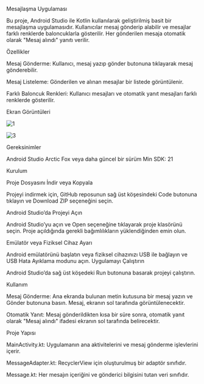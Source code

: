 Mesajlaşma Uygulaması

Bu proje, Android Studio ile Kotlin kullanılarak geliştirilmiş basit bir mesajlaşma uygulamasıdır. Kullanıcılar mesaj gönderip alabilir ve mesajlar farklı renklerde baloncuklarla gösterilir. Her gönderilen mesaja otomatik olarak "Mesaj alındı" yanıtı verilir.

Özellikler

Mesaj Gönderme: Kullanıcı, mesaj yazıp gönder butonuna tıklayarak mesaj gönderebilir.

Mesaj Listeleme: Gönderilen ve alınan mesajlar bir listede görüntülenir.

Farklı Baloncuk Renkleri: Kullanıcı mesajları ve otomatik yanıt mesajları farklı renklerde gösterilir.

Ekran Görüntüleri


![1](https://github.com/user-attachments/assets/b0047779-c664-44d1-8cd0-62fbf3fe7cef)

![3](https://github.com/user-attachments/assets/8baf7909-dc76-4f4b-a3f3-492b9921606e)


Gereksinimler

Android Studio Arctic Fox veya daha güncel bir sürüm
Min SDK: 21

Kurulum

Proje Dosyasını İndir veya Kopyala

Projeyi indirmek için, GitHub reposunun sağ üst köşesindeki Code butonuna tıklayın ve Download ZIP seçeneğini seçin.

Android Studio’da Projeyi Açın

Android Studio’yu açın ve Open seçeneğine tıklayarak proje klasörünü seçin.
Proje açıldığında gerekli bağımlılıkların yüklendiğinden emin olun.

Emülatör veya Fiziksel Cihaz Ayarı

Android emülatörünü başlatın veya fiziksel cihazınızı USB ile bağlayın ve USB Hata Ayıklama modunu açın.
Uygulamayı Çalıştırın

Android Studio’da sağ üst köşedeki Run butonuna basarak projeyi çalıştırın.

Kullanım

Mesaj Gönderme: Ana ekranda bulunan metin kutusuna bir mesaj yazın ve Gönder butonuna basın. Mesaj, ekranın sol tarafında görüntülenecektir.

Otomatik Yanıt: Mesaj gönderildikten kısa bir süre sonra, otomatik yanıt olarak "Mesaj alındı" ifadesi ekranın sol tarafında belirecektir.

Proje Yapısı

MainActivity.kt: Uygulamanın ana aktivitelerini ve mesaj gönderme işlevlerini içerir.

MessageAdapter.kt: RecyclerView için oluşturulmuş bir adaptör sınıfıdır.

Message.kt: Her mesajın içeriğini ve gönderici bilgisini tutan veri sınıfıdır.
